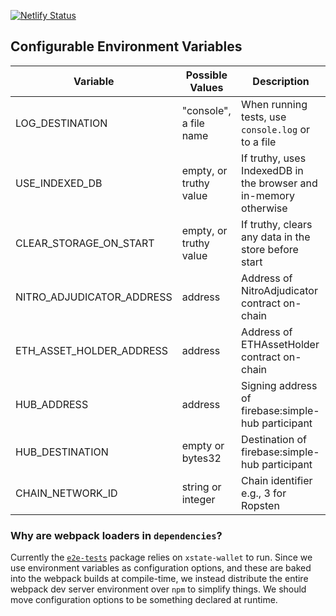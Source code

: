 [![Netlify Status](https://api.netlify.com/api/v1/badges/fe975674-cea9-44ed-b9f4-685c03d9f17c/deploy-status)](https://app.netlify.com/sites/xstate-wallet/deploys)

## Configurable Environment Variables
| Variable                  | Possible Values        | Description                                                      |
|---------------------------|------------------------|------------------------------------------------------------------|
| LOG_DESTINATION           | "console", a file name | When running tests, use `console.log` or to a file               |
| USE_INDEXED_DB            | empty, or truthy value | If truthy, uses IndexedDB in the browser and in-memory otherwise |
| CLEAR_STORAGE_ON_START    | empty, or truthy value | If truthy, clears any data in the store before start             |
| NITRO_ADJUDICATOR_ADDRESS | address                | Address of NitroAdjudicator contract on-chain                    |
| ETH_ASSET_HOLDER_ADDRESS  | address                | Address of ETHAssetHolder contract on-chain                      |
| HUB_ADDRESS               | address                | Signing address of firebase:simple-hub participant               |
| HUB_DESTINATION           | empty or bytes32       | Destination of firebase:simple-hub participant                   |
| CHAIN_NETWORK_ID          | string or integer      | Chain identifier e.g., 3 for Ropsten

### Why are webpack loaders in `dependencies`?

Currently the [`e2e-tests`](http://github.com/statechannels/apps/blob/master/packages/e2e-tests) package relies on `xstate-wallet` to run. Since we use environment variables as configuration options, and these are baked into the webpack builds at compile-time, we instead distribute the entire webpack dev server environment over `npm` to simplify things. We should move configuration options to be something declared at runtime. 